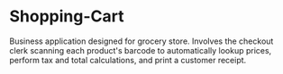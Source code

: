 # Shopping-Cart
Business application designed for grocery store. Involves the checkout clerk scanning each product's barcode to automatically lookup prices, perform tax and total calculations, and print a customer receipt.

